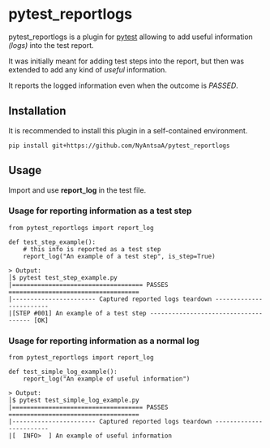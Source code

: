 # pytest_reportlogs

pytest_reportlogs is a plugin for [pytest](https://docs.pytest.org/en/stable/) allowing to add useful information *(logs)* into the test report.

It was initially meant for adding test steps into the report, but then was extended to add any kind of *useful* information.

It reports the logged information even when the outcome is *PASSED*.


## Installation

It is recommended to install this plugin in a self-contained environment.

```
pip install git+https://github.com/NyAntsaA/pytest_reportlogs
```


## Usage

Import and use **report_log** in the test file.

### Usage for reporting information as a test step
```
from pytest_reportlogs import report_log

def test_step_example():
    # this info is reported as a test step
    report_log("An example of a test step", is_step=True) 

> Output:
│$ pytest test_step_example.py
|==================================== PASSES ====================================
|----------------------- Captured reported logs teardown ------------------------
|[STEP #001] An example of a test step ------------------------------------- [OK]

```

### Usage for reporting information as a normal log
```
from pytest_reportlogs import report_log

def test_simple_log_example():
    report_log("An example of useful information")

> Output:
│$ pytest test_simple_log_example.py 
|==================================== PASSES ====================================
|----------------------- Captured reported logs teardown ------------------------
|[  INFO>  ] An example of useful information 

```
